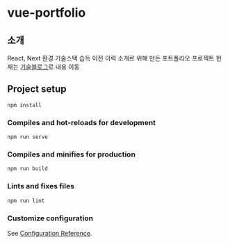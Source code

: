 # vue-portfolio

## 소개
React, Next 환경 기술스택 습득 이전 이력 소개르 위해 만든 포트폴리오 프로젝트
현재는 [기술블로그](https://github.com/her0707/her0707.github.io)로 내용 이동

## Project setup
```
npm install
```

### Compiles and hot-reloads for development
```
npm run serve
```

### Compiles and minifies for production
```
npm run build
```

### Lints and fixes files
```
npm run lint
```

### Customize configuration
See [Configuration Reference](https://cli.vuejs.org/config/).
